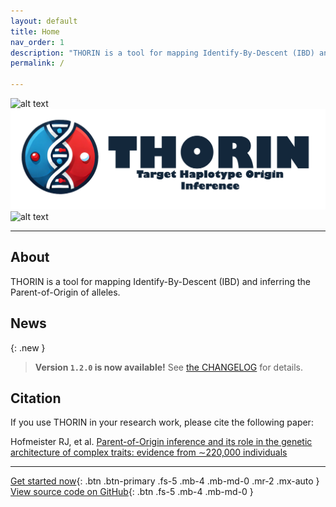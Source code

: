 ```yaml
---
layout: default
title: Home
nav_order: 1
description: "THORIN is a tool for mapping Identify-By-Descent (IBD) and inferring the Parent-of-Origin of alleles."
permalink: /

---
```


![alt text](https://github.com/odelaneau/shapeit5/blob/main/docs/assets/images/branding/shapeit5_logo.png?raw=true)
![alt text](https://github.com/RJHFMSTR/THORIN/blob/main/docs/assets/images/Presentation1/Slide1.png?raw=true)
![alt text](https://www.dropbox.com/scl/fi/nyjlo9oim1cry21vajpgr/Slide1.png?rlkey=3ut0fexg9rux87n059s6hj9lv&st=pyfv2i6w&dl=0!)


<!---
# THORIN
{: .fs-9 .fw-500 }
-->

<!---
**T**arget **H**aplotype **OR**igin **IN**ference version **1.2**
{: .fs-5 }
-->

---

## About

THORIN is a tool for mapping Identify-By-Descent (IBD) and inferring the Parent-of-Origin of alleles.

## News

{: .new }
> **Version `1.2.0` is now available!**
> See [the CHANGELOG](https://github.com/odelaneau/shapeit5/blob/main/docs/CHANGELOG.md) for details.


## Citation

If you use THORIN in your research work, please cite the following paper:

Hofmeister RJ, et al. [Parent-of-Origin inference and its role in the genetic architecture of complex traits: evidence from ∼220,000 individuals](https://www.medrxiv.org/content/10.1101/2024.12.03.24318392v1)

---

[Get started now](#getting-started){: .btn .btn-primary .fs-5 .mb-4 .mb-md-0 .mr-2 .mx-auto }
[View source code on GitHub](https://github.com/rjhfmstr/thorin){: .btn .fs-5 .mb-4 .mb-md-0 }


